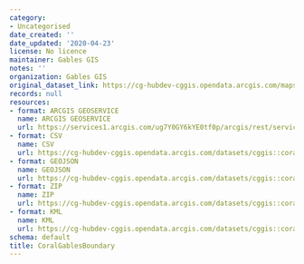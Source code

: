 ```yaml
---
category:
- Uncategorised
date_created: ''
date_updated: '2020-04-23'
license: No licence
maintainer: Gables GIS
notes: ''
organization: Gables GIS
original_dataset_link: https://cg-hubdev-cggis.opendata.arcgis.com/maps/cggis::coralgablesboundary-1
records: null
resources:
- format: ARCGIS GEOSERVICE
  name: ARCGIS GEOSERVICE
  url: https://services1.arcgis.com/ug7Y0GY6kYE0tf0p/arcgis/rest/services/CRR_WebMap2_WFL1/FeatureServer/0
- format: CSV
  name: CSV
  url: https://cg-hubdev-cggis.opendata.arcgis.com/datasets/cggis::coralgablesboundary-1.csv?outSR=%7B%22latestWkid%22%3A3857%2C%22wkid%22%3A102100%7D
- format: GEOJSON
  name: GEOJSON
  url: https://cg-hubdev-cggis.opendata.arcgis.com/datasets/cggis::coralgablesboundary-1.geojson?outSR=%7B%22latestWkid%22%3A3857%2C%22wkid%22%3A102100%7D
- format: ZIP
  name: ZIP
  url: https://cg-hubdev-cggis.opendata.arcgis.com/datasets/cggis::coralgablesboundary-1.zip?outSR=%7B%22latestWkid%22%3A3857%2C%22wkid%22%3A102100%7D
- format: KML
  name: KML
  url: https://cg-hubdev-cggis.opendata.arcgis.com/datasets/cggis::coralgablesboundary-1.kml?outSR=%7B%22latestWkid%22%3A3857%2C%22wkid%22%3A102100%7D
schema: default
title: CoralGablesBoundary
---
```

